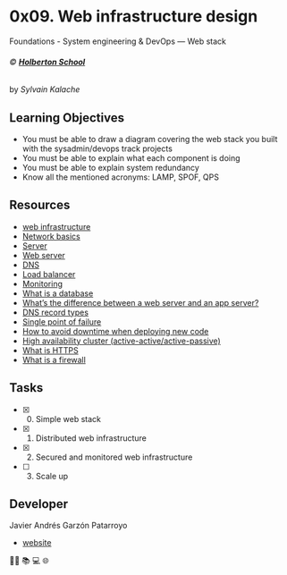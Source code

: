 # 0x09. Web infrastructure design
Foundations - System engineering & DevOps ― Web stack

###### :copyright: **[Holberton School](https://www.holbertonschool.com/)**
by _Sylvain Kalache_

## Learning Objectives
* You must be able to draw a diagram covering the web stack you built with the sysadmin/devops track projects
* You must be able to explain what each component is doing
* You must be able to explain system redundancy
* Know all the mentioned acronyms: LAMP, SPOF, QPS

## Resources
* [web infrastructure](https://www.youtube.com/watch?v=lQNEW76KdYg&feature=youtu.be)
* [Network basics](https://intranet.hbtn.io/concepts/33)
* [Server](https://intranet.hbtn.io/concepts/67)
* [Web server](https://intranet.hbtn.io/concepts/17)
* [DNS](https://intranet.hbtn.io/concepts/12)
* [Load balancer](https://intranet.hbtn.io/concepts/46)
* [Monitoring](https://intranet.hbtn.io/concepts/13)
* [What is a database](https://searchsqlserver.techtarget.com/definition/database)
* [What’s the difference between a web server and an app server?](https://www.youtube.com/watch?v=S97eKyv2b9M)
* [DNS record types](https://kb.pressable.com/article/dns-record-types-explained/)
* [Single point of failure](https://en.wikipedia.org/wiki/Single_point_of_failure)
* [How to avoid downtime when deploying new code](https://softwareengineering.stackexchange.com/questions/35063/how-do-you-update-your-production-codebase-database-schema-without-causing-downt#answers-header)
* [High availability cluster (active-active/active-passive)](https://docs.oracle.com/cd/E17904_01/core.1111/e10106/intro.htm#ASHIA711)
* [What is HTTPS](https://www.instantssl.com/http-vs-https)
* [What is a firewall](https://www.webopedia.com/TERM/F/firewall.html)

## Tasks
* [x] 0. Simple web stack
* [x] 1. Distributed web infrastructure
* [x] 2. Secured and monitored web infrastructure
* [ ] 3. Scale up

## Developer
Javier Andrés Garzón Patarroyo
- [website](https://tecnoayuda.co/)

:man_technologist: :books: :computer: :globe_with_meridians:
